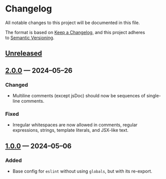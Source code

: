 <!-- markdownlint-disable MD024 -->
# Changelog

All notable changes to this project will be documented in this file.

The format is based on [Keep a Changelog](https://keepachangelog.com), and this project adheres to [Semantic Versioning](https://semver.org).

## [Unreleased]

## [2.0.0] — 2024–05–26

### Changed

- Multiline comments (except jsDoc) should now be sequences of single-line comments.

### Fixed

- Irregular whitespaces are now allowed in comments, regular expressions, strings, template literals, and JSX-like text.

## [1.0.0] — 2024–05–06

### Added

- Base config for `eslint` without using `globals`, but with its re-export.

[Unreleased]: https://github.com/firefoxic/eslint-config/compare/v2.0.0...HEAD
[2.0.0]: https://github.com/firefoxic/eslint-config/compare/v1.0.0...v2.0.0
[1.0.0]: https://github.com/firefoxic/eslint-config/releases/tag/v1.0.0
